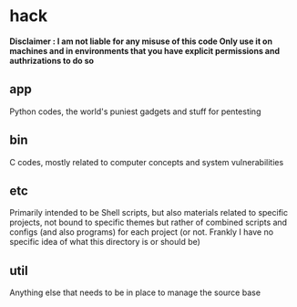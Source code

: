 # hack


**Disclaimer : I am not liable for any misuse of this code Only use it on machines and in environments that you have explicit permissions and authrizations to do so**



## app

Python codes, the world's puniest gadgets and stuff for pentesting 

## bin

C codes, mostly related to computer concepts and system vulnerabilities

## etc

Primarily intended to be Shell scripts, but also materials related to specific projects, not bound to specific themes but rather of combined scripts and configs (and also programs) for each project (or not. Frankly I have no specific idea of what this directory is or should be)

## util

Anything else that needs to be in place to manage the source base

